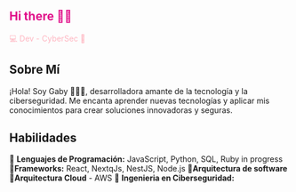<h2 style="color: #E10D89;" > Hi there 👋💜</h2>
<p style="color: lightpink">💻 Dev - CyberSec 🔐</p>

## Sobre Mí
¡Hola! Soy Gaby 👩🏼‍💻, desarrolladora amante de la tecnología y la ciberseguridad. Me encanta aprender nuevas tecnologías y aplicar mis conocimientos para crear soluciones innovadoras y seguras.

## Habilidades
🌸 **Lenguajes de Programación:** JavaScript, Python, SQL, Ruby in progress
🌸**Frameworks:** React, NextqJs, NestJS, Node.js 
🌸**Arquitectura de software**
🌸**Arquitectura Cloud** - AWS
🌸 **Ingenieria en Ciberseguridad:** 
<!--
**gabyBot/gabyBot** is a ✨ _special_ ✨ repository because its `README.md` (this file) appears on your GitHub profile.

Here are some ideas to get you started:

- 🔭 I’m currently working on ...
- 🌱 I’m currently learning CyberSec
-  I’m looking to collaborate on ...
- 🤔 I’m looking for help with ...
- 💬 Ask me about ...
- 📫 How to reach me: ...
- 😄 Pronouns: ...
- ⚡ Fun fact: ...
-->
